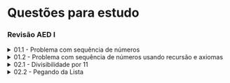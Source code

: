 # Questões para estudo

### Revisão AED I

<details>
  <summary> 01.1 - Problema com sequência de números </summary>

---

Elabore um programa que leia uma sequência de números, e:
- se a quantidade de numeros lidos for uma numero primo calcule e exiba a media dos valores obtidos
- senão, se a quantidade for par, apresente o maior numero lido; ou se for impar, apresenta o menor
- lido


[Resposta](/resolucao/res_01.1.md)

---

</details>


<details>
  <summary> 01.2 - Problema com sequência de números usando recursão e axiomas </summary>

---

Elabore um programa que leia uma sequência de números, e:
- se a quantidade de numeros lidos for uma numero primo calcule e exiba a media dos valores obtidos
- senão, se a quantidade for par, apresente o maior numero lido; ou se for impar, apresenta o menor
- lido
> A resolução será recursiva utilizando os axiomas de divisibilidade ao invés de iterações com cálculos

 
[Resposta](/resolucao/res_01.2.md)

---

</details>


<details>
  <summary> 02.1 - Divisibilidade por 11 </summary>

---

Faça um programa que defina se um número é divisível por 11


[Resposta](/src/02-ideias_de_problemas/02.1_divisibilidade-por-11.C)

---

</details>


<details>
  <summary> 02.2 - Pegando da Lista </summary>

---

Dado uma lista, pegue o maior, o menor e o meio (próximo a metade dos valor maior)


[Resposta](/src/02-ideias_de_problemas/02.2_pegando-da-lista.C)

---

</details>